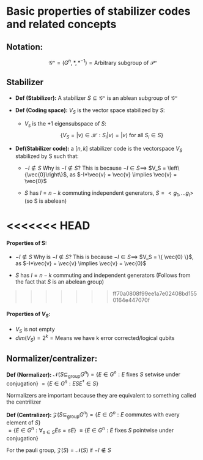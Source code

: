 # Basic properties of stabilizer codes and related concepts

## Notation:
$$\mathcal{G^n}=(G^n,*,*^{-1})=  \text{Arbitrary subgroup of } \mathcal{P^n}$$
## Stabilizer
- **Def (Stabilizer):** A stabilizer $S\subseteq \mathcal{G^n}$ is an ablean subgroup of $\mathcal{G^n}$ 


- **Def (Coding space):** $V_S$ is the vector space stabilized by $S$:
	- $V_s$ is the +1 eigensubspace of $S$: $$\{V_S =|v\rangle \in \mathcal{H} : S_i |v\rangle = |v\rangle \text{ for all } S_i \in S\}$$
- **Def(Stabilizer code):** a $[n,k]$ stabilizer code is the vectorspace $V_S$ stabilized by S such that:
	- $-I \notin S$
	 Why is $-I\notin S$?
		 This is because $-I\in S \implies$ $V_S = \left\{\vec{0}\right\}$, as $-I*\vec{v} = \vec{v} \implies \vec{v} = \vec{0}$ 

	- $S$ has $l=n-k$ commuting independent generators, $S = <g_1, ... g_l>$
	(so S is abelean)


<<<<<<< HEAD
=======
#### Properties of S:
- $-I \notin S$ 
Why is $-I\notin S$?
	This is because $-I\in S \implies$ $V_S = \{ \vec{0} \}$, as $-I*\vec{v} = \vec{v} \implies \vec{v} = \vec{0}$ 

- $S$ has $l=n-k$ commuting and independent generators
		(Follows from the fact that $S$ is an abelean group)

>>>>>>> ff70a0808f99ee1a7e02408bd1550164e447070f

#### Properties of $V_S$:
- $V_S$ is not empty
- $dim(V_S)= 2^{k} = \text{Means we have k error corrected/logical qubits}$


## Normalizer/centralizer:
**Def (Normalizer):** $\mathcal{N}(S\subseteq_\text{group} G^n)=\{E\in G^n: E \text{ fixes } S \text{ setwise under conjugation}\}$ 
														$= \{E\in G^n : E SE^\dagger \in S \}$

Normalizers are important because they are equivalent to something called the centrilizer

**Def (Centralizer):**  $\mathcal{Z}(S\subseteq_\text{group} G^n)=\{E\in G^n : E\text{ commutes with every element of }S\}$  
														$= \{E\in G^n : \forall_{s\in S} {E s=sE} \}$
														$\equiv\{E\in G^n: E \text{ fixes } S \text{ pointwise under conjugation}\}$

For the pauli group, $\mathcal{Z}(S)=\mathcal{N}(S)$ if $-I \notin S$
